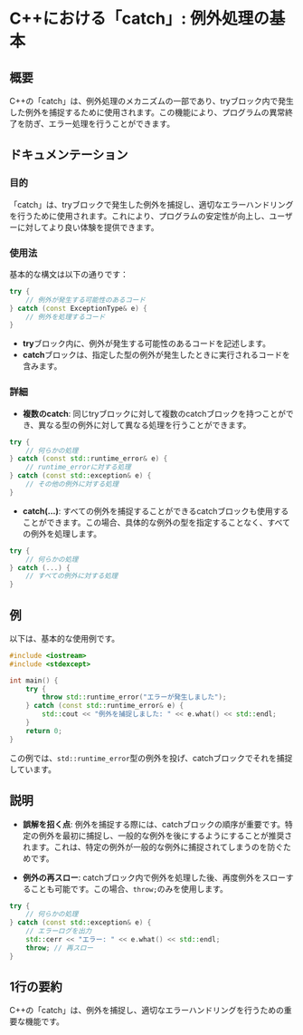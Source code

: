 <!--
Meta Description: # C++における「catch」: 例外処理の基本 ## 概要 C++の「catch」は、例外処理のメカニズムの一部であり、tryブロック内で発生した例外を捕捉するために使用されます。この機能により、プログラムの異常終了を防ぎ、エラー処理を行うことができます。 ## ドキュメンテーション ### 目...
Meta Keywords: catch, std, try, cpp, const
-->

# C++における「catch」: 例外処理の基本

## 概要
C++の「catch」は、例外処理のメカニズムの一部であり、tryブロック内で発生した例外を捕捉するために使用されます。この機能により、プログラムの異常終了を防ぎ、エラー処理を行うことができます。

## ドキュメンテーション
### 目的
「catch」は、tryブロックで発生した例外を捕捉し、適切なエラーハンドリングを行うために使用されます。これにより、プログラムの安定性が向上し、ユーザーに対してより良い体験を提供できます。

### 使用法
基本的な構文は以下の通りです：

```cpp
try {
    // 例外が発生する可能性のあるコード
} catch (const ExceptionType& e) {
    // 例外を処理するコード
}
```

- **try**ブロック内に、例外が発生する可能性のあるコードを記述します。
- **catch**ブロックは、指定した型の例外が発生したときに実行されるコードを含みます。

### 詳細
- **複数のcatch**: 同じtryブロックに対して複数のcatchブロックを持つことができ、異なる型の例外に対して異なる処理を行うことができます。
  
```cpp
try {
    // 何らかの処理
} catch (const std::runtime_error& e) {
    // runtime_errorに対する処理
} catch (const std::exception& e) {
    // その他の例外に対する処理
}
```

- **catch(...)**: すべての例外を捕捉することができるcatchブロックも使用することができます。この場合、具体的な例外の型を指定することなく、すべての例外を処理します。

```cpp
try {
    // 何らかの処理
} catch (...) {
    // すべての例外に対する処理
}
```

## 例
以下は、基本的な使用例です。

```cpp
#include <iostream>
#include <stdexcept>

int main() {
    try {
        throw std::runtime_error("エラーが発生しました");
    } catch (const std::runtime_error& e) {
        std::cout << "例外を捕捉しました: " << e.what() << std::endl;
    }
    return 0;
}
```

この例では、`std::runtime_error`型の例外を投げ、catchブロックでそれを捕捉しています。

## 説明
- **誤解を招く点**: 例外を捕捉する際には、catchブロックの順序が重要です。特定の例外を最初に捕捉し、一般的な例外を後にするようにすることが推奨されます。これは、特定の例外が一般的な例外に捕捉されてしまうのを防ぐためです。

- **例外の再スロー**: catchブロック内で例外を処理した後、再度例外をスローすることも可能です。この場合、`throw;`のみを使用します。

```cpp
try {
    // 何らかの処理
} catch (const std::exception& e) {
    // エラーログを出力
    std::cerr << "エラー: " << e.what() << std::endl;
    throw; // 再スロー
}
```

## 1行の要約
C++の「catch」は、例外を捕捉し、適切なエラーハンドリングを行うための重要な機能です。